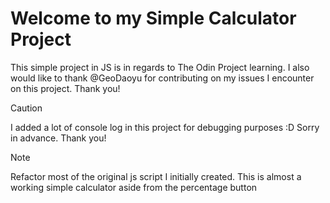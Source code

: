 # Welcome to my Simple Calculator Project

This simple project in JS is in regards to The Odin Project learning. 
I also would like to thank @GeoDaoyu for contributing on my issues I encounter on this project. Thank you!


> [!CAUTION]
> I added a lot of console log in this project for debugging purposes :D Sorry in advance. Thank you!

> [!NOTE]
> Refactor most of the original js script I initially created.
> This is almost a working simple calculator aside from the percentage button
